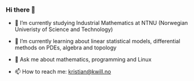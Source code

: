 ### Hi there 👋

- 🔭 I’m currently studying Industrial Mathematics at NTNU (Norwegian Univeristy of Science and Technology)
- 🌱 I’m currently learning about linear statistical models, differential methods on PDEs, algebra and topology
- 💬 Ask me about mathematics, programming and Linux
  
- 📫 How to reach me: kristian@kwill.no
